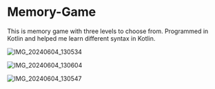 # Memory-Game
This is memory game with three levels to choose from. Programmed in Kotlin and helped me learn different syntax in Kotlin.


![IMG_20240604_130534](https://github.com/nabihaBea/Memory-Game/assets/167809511/20f93517-baf8-4d9f-9706-85ead760d3f2)


![IMG_20240604_130604](https://github.com/nabihaBea/Memory-Game/assets/167809511/428b792e-43cc-420a-a95f-615e6cfb55f3)


![IMG_20240604_130547](https://github.com/nabihaBea/Memory-Game/assets/167809511/f25927e2-0284-47cf-a334-629514942eaa)
